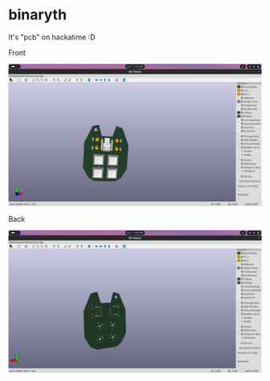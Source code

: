 # binaryth

It's "pcb" on hackatime :D

Front

![Front](https://raw.githubusercontent.com/zxphyrx/binaryth/refs/heads/main/Screenshot%20from%202025-07-05%2011-53-57.png)

Back

![Back](https://raw.githubusercontent.com/zxphyrx/binaryth/refs/heads/main/Screenshot%20from%202025-07-05%2011-54-25.png)
